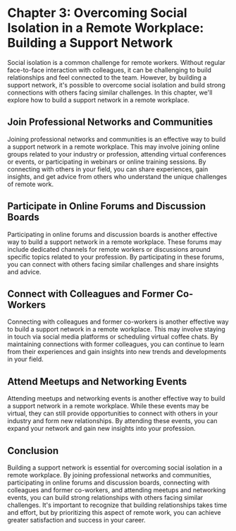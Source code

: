 Chapter 3: Overcoming Social Isolation in a Remote Workplace: Building a Support Network
========================================================================================

Social isolation is a common challenge for remote workers. Without regular face-to-face interaction with colleagues, it can be challenging to build relationships and feel connected to the team. However, by building a support network, it's possible to overcome social isolation and build strong connections with others facing similar challenges. In this chapter, we'll explore how to build a support network in a remote workplace.

Join Professional Networks and Communities
------------------------------------------

Joining professional networks and communities is an effective way to build a support network in a remote workplace. This may involve joining online groups related to your industry or profession, attending virtual conferences or events, or participating in webinars or online training sessions. By connecting with others in your field, you can share experiences, gain insights, and get advice from others who understand the unique challenges of remote work.

Participate in Online Forums and Discussion Boards
--------------------------------------------------

Participating in online forums and discussion boards is another effective way to build a support network in a remote workplace. These forums may include dedicated channels for remote workers or discussions around specific topics related to your profession. By participating in these forums, you can connect with others facing similar challenges and share insights and advice.

Connect with Colleagues and Former Co-Workers
---------------------------------------------

Connecting with colleagues and former co-workers is another effective way to build a support network in a remote workplace. This may involve staying in touch via social media platforms or scheduling virtual coffee chats. By maintaining connections with former colleagues, you can continue to learn from their experiences and gain insights into new trends and developments in your field.

Attend Meetups and Networking Events
------------------------------------

Attending meetups and networking events is another effective way to build a support network in a remote workplace. While these events may be virtual, they can still provide opportunities to connect with others in your industry and form new relationships. By attending these events, you can expand your network and gain new insights into your profession.

Conclusion
----------

Building a support network is essential for overcoming social isolation in a remote workplace. By joining professional networks and communities, participating in online forums and discussion boards, connecting with colleagues and former co-workers, and attending meetups and networking events, you can build strong relationships with others facing similar challenges. It's important to recognize that building relationships takes time and effort, but by prioritizing this aspect of remote work, you can achieve greater satisfaction and success in your career.
